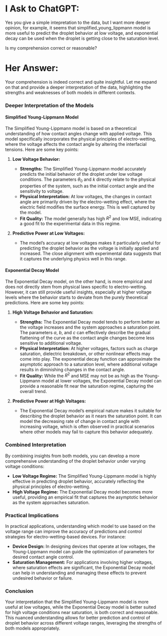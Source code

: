 # I Ask to ChatGPT:
Yes you give a simple intepretation to the data, but I want more deeper opinion, for example, it seems that simplified_young_lippmann model is more useful to predict the droplet behavior at low voltage, and exponential decay can be used when the droplet is getting close to the saturation level.

Is my comprehension correct or reasonable?



# Her Answer:

Your comprehension is indeed correct and quite insightful. Let me expand on that and provide a deeper interpretation of the data, highlighting the strengths and weaknesses of both models in different contexts.

### Deeper Interpretation of the Models

#### Simplified Young-Lippmann Model
The Simplified Young-Lippmann model is based on a theoretical understanding of how contact angles change with applied voltage. This model specifically incorporates the physical principles of electro-wetting, where the voltage affects the contact angle by altering the interfacial tensions. Here are some key points:

1. **Low Voltage Behavior:**
   - **Strengths:** The Simplified Young-Lippmann model accurately predicts the initial behavior of the droplet under low voltage conditions. The parameters $\theta_0$ and $k$ directly relate to the physical properties of the system, such as the initial contact angle and the sensitivity to voltage.
   - **Physical Interpretation:** At low voltages, the changes in contact angle are primarily driven by the electro-wetting effect, where the electric field modifies the surface energy. This is well captured by the model.
   - **Fit Quality:** The model generally has high $R^2$ and low MSE, indicating a good fit to the experimental data in this regime.

2. **Predictive Power at Low Voltages:**
   - The model’s accuracy at low voltages makes it particularly useful for predicting the droplet behavior as the voltage is initially applied and increased. The close alignment with experimental data suggests that it captures the underlying physics well in this range.

#### Exponential Decay Model
The Exponential Decay model, on the other hand, is more empirical and does not directly stem from physical laws specific to electro-wetting. However, it can still provide useful insights, especially at higher voltage levels where the behavior starts to deviate from the purely theoretical predictions. Here are some key points:

1. **High Voltage Behavior and Saturation:**
   - **Strengths:** The Exponential Decay model tends to perform better as the voltage increases and the system approaches a saturation point. The parameters $a$, $b$, and $c$ can effectively describe the gradual flattening of the curve as the contact angle changes become less sensitive to additional voltage.
   - **Physical Interpretation:** At higher voltages, factors such as charge saturation, dielectric breakdown, or other nonlinear effects may come into play. The exponential decay function can approximate the asymptotic approach to a saturation level, where additional voltage results in diminishing changes in the contact angle.
   - **Fit Quality:** While the $R^2$ and MSE may not be as high as the Young-Lippmann model at lower voltages, the Exponential Decay model can provide a reasonable fit near the saturation regime, capturing the overall trend.

2. **Predictive Power at High Voltages:**
   - The Exponential Decay model’s empirical nature makes it suitable for describing the droplet behavior as it nears the saturation point. It can model the decreasing rate of change in contact angle with increasing voltage, which is often observed in practical scenarios where other models may fail to capture this behavior adequately.

### Combined Interpretation
By combining insights from both models, you can develop a more comprehensive understanding of the droplet behavior under varying voltage conditions:

- **Low Voltage Regime:** The Simplified Young-Lippmann model is highly effective in predicting droplet behavior, accurately reflecting the physical principles of electro-wetting.
- **High Voltage Regime:** The Exponential Decay model becomes more useful, providing an empirical fit that captures the asymptotic behavior as the system approaches saturation.

### Practical Implications
In practical applications, understanding which model to use based on the voltage range can improve the accuracy of predictions and control strategies for electro-wetting-based devices. For instance:

- **Device Design:** In designing devices that operate at low voltages, the Young-Lippmann model can guide the optimization of parameters for desired contact angle control.
- **Saturation Management:** For applications involving higher voltages, where saturation effects are significant, the Exponential Decay model can help in understanding and managing these effects to prevent undesired behavior or failure.

### Conclusion
Your interpretation that the Simplified Young-Lippmann model is more useful at low voltages, while the Exponential Decay model is better suited for high voltage conditions near saturation, is both correct and reasonable. This nuanced understanding allows for better prediction and control of droplet behavior across different voltage ranges, leveraging the strengths of both models appropriately.